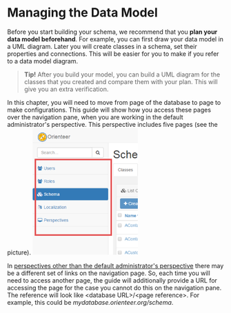 # Managing the Data Model

Before you start building your schema, we recommend that you **plan your data model beforehand**. For example, you can first draw your data model in a UML diagram. Later  you will create classes in a schema, set their properties and connections. This will be easier for you to make if you refer to a data model diagram.

>**Tip!** After you build your model, you can build a UML diagram for the classes that you created and compare them with your plan. This will give you an extra verification.

In this chapter, you will need to move from page of the database to page to make configurations. This guide will show how you access these pages over the navigation pane, when you are working in the default administrator's perspective. This perspective includes five pages (see the picture).
![The set of dashboards in the default administrator's perspective](Managing_default-perspectives.png)

In [perspectives other than the default administrator's perspective](https://orienteer.gitbooks.io/orienteer/content/managing_users.html) there may be a different set of links on the navigation page. So, each time you will need to access another page, the guide will additionally provide a URL for accessing the page for the case you cannot do this on the navigation pane. The reference will look like &lt;database URL&gt;/&lt;page reference&gt;. For example, this could be *mydatabase.orienteer.org/schema*.

